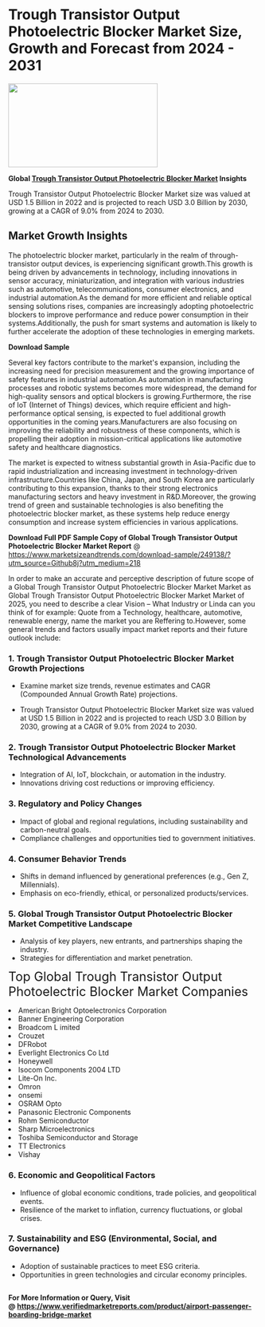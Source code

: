 <H1>Trough Transistor Output Photoelectric Blocker Market Size, Growth and Forecast from 2024 - 2031</H1><img class="aligncenter size-medium wp-image-584254" src="https://thirdeyenews.in/wp-content/uploads/2024/09/Global-Market-Research-300x168.jpeg" alt="" width="300" height="168" /><p><strong>Global&nbsp;<a href="https://www.marketsizeandtrends.com/download-sample/249138/?utm_source=Github8j?utm_medium=218">Trough Transistor Output Photoelectric Blocker Market</a> Insights</strong></p><p>Trough Transistor Output Photoelectric Blocker Market size was valued at USD 1.5 Billion in 2022 and is projected to reach USD 3.0 Billion by 2030, growing at a CAGR of 9.0% from 2024 to 2030.</p><p><h2>Market Growth Insights</h2> <p>The photoelectric blocker market, particularly in the realm of through-transistor output devices, is experiencing significant growth.This growth is being driven by advancements in technology, including innovations in sensor accuracy, miniaturization, and integration with various industries such as automotive, telecommunications, consumer electronics, and industrial automation.As the demand for more efficient and reliable optical sensing solutions rises, companies are increasingly adopting photoelectric blockers to improve performance and reduce power consumption in their systems.Additionally, the push for smart systems and automation is likely to further accelerate the adoption of these technologies in emerging markets.</p> <p><strong>Download Sample</strong></p> <p>Several key factors contribute to the market's expansion, including the increasing need for precision measurement and the growing importance of safety features in industrial automation.As automation in manufacturing processes and robotic systems becomes more widespread, the demand for high-quality sensors and optical blockers is growing.Furthermore, the rise of IoT (Internet of Things) devices, which require efficient and high-performance optical sensing, is expected to fuel additional growth opportunities in the coming years.Manufacturers are also focusing on improving the reliability and robustness of these components, which is propelling their adoption in mission-critical applications like automotive safety and healthcare diagnostics.</p> <p>The market is expected to witness substantial growth in Asia-Pacific due to rapid industrialization and increasing investment in technology-driven infrastructure.Countries like China, Japan, and South Korea are particularly contributing to this expansion, thanks to their strong electronics manufacturing sectors and heavy investment in R&D.Moreover, the growing trend of green and sustainable technologies is also benefiting the photoelectric blocker market, as these systems help reduce energy consumption and increase system efficiencies in various applications.</p> <p><span class=""><strong>Download Full PDF Sample Copy of Global Trough Transistor Output Photoelectric Blocker Market Report</strong> @ <a href="https://www.marketsizeandtrends.com/download-sample/249138/?utm_source=Github8j?utm_medium=218" target="_blank">https://www.marketsizeandtrends.com/download-sample/249138/?utm_source=Github8j?utm_medium=218</a></span></p><p>In order to make an accurate and perceptive description of future scope of a Global&nbsp;Trough Transistor Output Photoelectric Blocker Market Market as Global&nbsp;Trough Transistor Output Photoelectric Blocker Market Market of 2025, you need to describe a clear Vision &ndash; What Industry or Linda can you think of for example: Quote from a Technology, healthcare, automotive, renewable energy, name the market you are Reffering to.However, some general trends and factors usually impact market reports and their future outlook include:</p><h3>1.&nbsp;<strong>Trough Transistor Output Photoelectric Blocker Market Growth Projections</strong></h3><ul><li>Examine market size trends, revenue estimates and CAGR (Compounded Annual Growth Rate) projections.</li><li><p>Trough Transistor Output Photoelectric Blocker Market size was valued at USD 1.5 Billion in 2022 and is projected to reach USD 3.0 Billion by 2030, growing at a CAGR of 9.0% from 2024 to 2030.</p></li></ul><h3>2.&nbsp;<strong>Trough Transistor Output Photoelectric Blocker Market Technological Advancements</strong></h3><ul><li>Integration of AI, IoT, blockchain, or automation in the industry.</li><li>Innovations driving cost reductions or improving efficiency.</li></ul><h3>3.&nbsp;<strong>Regulatory and Policy Changes</strong></h3><ul><li>Impact of global and regional regulations, including sustainability and carbon-neutral goals.</li><li>Compliance challenges and opportunities tied to government initiatives.</li></ul><h3>4.&nbsp;<strong>Consumer Behavior Trends</strong></h3><ul><li>Shifts in demand influenced by generational preferences (e.g., Gen Z, Millennials).</li><li>Emphasis on eco-friendly, ethical, or personalized products/services.</li></ul><h3>5.&nbsp;<strong>Global Trough Transistor Output Photoelectric Blocker Market Competitive Landscape</strong></h3><ul><li>Analysis of key players, new entrants, and partnerships shaping the industry.</li><li>Strategies for differentiation and market penetration.</li></ul><p data-pm-slice="1 1 []"><span style="color: inherit; font-family: inherit; font-size: 25px;">Top Global Trough Transistor Output Photoelectric Blocker Market Companies</span></p><div class="" data-test-id=""><p><li>American Bright Optoelectronics Corporation</li><li> Banner Engineering Corporation</li><li> Broadcom L imited</li><li> Crouzet</li><li> DFRobot</li><li> Everlight Electronics Co Ltd</li><li> Honeywell</li><li> Isocom Components 2004 LTD</li><li> Lite-On Inc.</li><li> Omron</li><li> onsemi</li><li> OSRAM Opto</li><li> Panasonic Electronic Components</li><li> Rohm Semiconductor</li><li> Sharp Microelectronics</li><li> Toshiba Semiconductor and Storage</li><li> TT Electronics</li><li> Vishay</li></p></div><h3>6.&nbsp;<strong>Economic and Geopolitical Factors</strong></h3><ul><li>Influence of global economic conditions, trade policies, and geopolitical events.</li><li>Resilience of the market to inflation, currency fluctuations, or global crises.</li></ul><h3>7.&nbsp;<strong>Sustainability and ESG (Environmental, Social, and Governance)</strong></h3><ul><li>Adoption of sustainable practices to meet ESG criteria.</li><li>Opportunities in green technologies and circular economy principles.</li></ul><h2><strong style="font-size: 14px;">For More Information or Query, Visit @&nbsp;</strong><a style="background-color: #ffffff; font-size: 14px;" href="https://www.marketsizeandtrends.com/report/trough-transistor-output-photoelectric-blocker-market/" target="_blank">https://www.verifiedmarketreports.com/product/airport-passenger-boarding-bridge-market</a></h2>